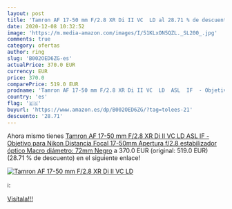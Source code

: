 ```yaml
---
layout: post
title: 'Tamron AF 17-50 mm F/2.8 XR Di II VC  LD al 28.71 % de descuento'
date: 2020-12-08 10:32:52
image: 'https://m.media-amazon.com/images/I/51KLxON5QZL._SL200_.jpg'
comments: true
category: ofertas
author: ring
slug: 'B002OED6ZG-es'
actualPrice: 370.0 EUR
currency: EUR
price: 370.0
comparePrice: 519.0 EUR
prodname: 'Tamron AF 17-50 mm F/2.8 XR Di II VC  LD  ASL  IF  - Objetivo para Nikon  Distancia Focal 17-50mm  Apertura f/2.8  estabilizador óptico  Macro  diámetro: 72mm  Negro'
country: 'es'
flag: '🇪🇸'
buyurl: 'https://www.amazon.es/dp/B002OED6ZG/?tag=tolees-21'
descuento: '28.71'
---
```


Ahora mismo tienes [Tamron AF 17-50 mm F/2.8 XR Di II VC  LD  ASL  IF  - Objetivo para Nikon  Distancia Focal 17-50mm  Apertura f/2.8  estabilizador óptico  Macro  diámetro: 72mm  Negro](https://www.amazon.es/dp/B002OED6ZG/?tag=tolees-21) a 370.0 EUR (original: 519.0 EUR) (28.71 %  de descuento) en el siguiente enlace!

[![Tamron AF 17-50 mm F/2.8 XR Di II VC  LD](https://m.media-amazon.com/images/I/51KLxON5QZL._SL200_.jpg)](https://www.amazon.es/dp/B002OED6ZG/?tag=tolees-21)

ℹ️:


[Visítala!!!](https://www.amazon.es/dp/B002OED6ZG/?tag=tolees-21)
